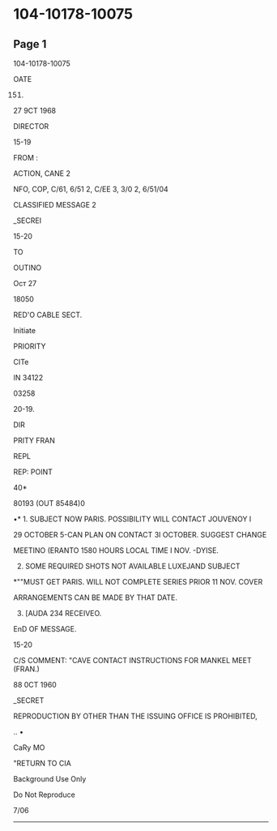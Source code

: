 # 104-10178-10075

## Page 1

104-10178-10075

OATE

151.

27 9CT 1968

DIRECTOR

15-19

FROM :

ACTION, CANE 2

NFO, COP, C/61, 6/51 2, C/EE 3, 3/0 2, 6/51/04

CLASSIFIED MESSAGE 2

_SECREI

15-20

TO

OUTINO

Ост 27

18050

RED'O CABLE SECT.

Initiate

PRIORITY

CITe

IN 34122

03258

20-19.

DIR

PRITY FRAN

REPL

REP: POINT

40*

80193 (OUT 85484)0

•* 1. SUBJECT NOW PARIS. POSSIBILITY WILL CONTACT JOUVENOY I

29 OCTOBER 5-CAN PLAN ON CONTACT 3I OCTOBER. SUGGEST CHANGE

MEETINO (ERANTO 1580 HOURS LOCAL TIME I NOV. -DYISE.

2. SOME REQUIRED SHOTS NOT AVAILABLE LUXEJAND SUBJECT

*""MUST GET PARIS. WILL NOT COMPLETE SERIES PRIOR 11 NOV. COVER

ARRANGEMENTS CAN BE MADE BY THAT DATE.

3. [AUDA 234 RECEIVEO.

EnD OF MESSAGE.

15-20

C/S COMMENT: "CAVE CONTACT INSTRUCTIONS FOR MANKEL MEET (FRAN.)

88 0CT 1960

_SECRET

REPRODUCTION BY OTHER THAN THE ISSUING OFFICE IS PROHIBITED,

.. •

CaRy MO

"RETURN TO CIA

Background Use Only

Do Not Reproduce

7/06

---

